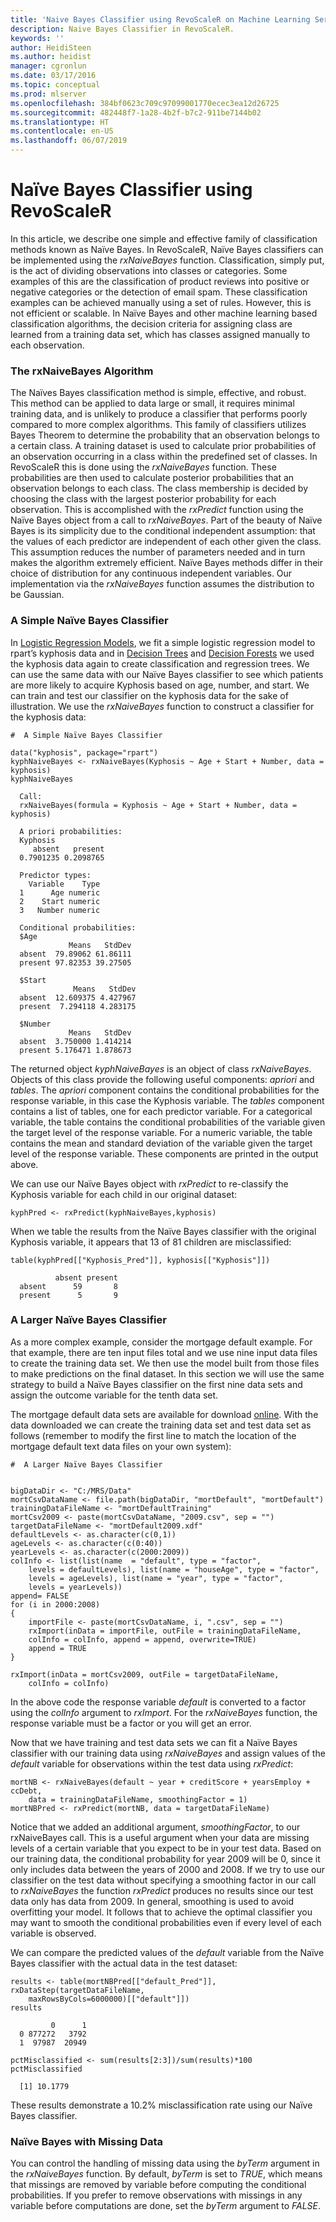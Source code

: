 ```yaml
---
title: 'Naive Bayes Classifier using RevoScaleR on Machine Learning Server '
description: Naive Bayes Classifier in RevoScaleR.
keywords: ''
author: HeidiSteen
ms.author: heidist
manager: cgronlun
ms.date: 03/17/2016
ms.topic: conceptual
ms.prod: mlserver
ms.openlocfilehash: 384bf0623c709c97099001770ecec3ea12d26725
ms.sourcegitcommit: 482448f7-1a28-4b2f-b7c2-911be7144b02
ms.translationtype: HT
ms.contentlocale: en-US
ms.lasthandoff: 06/07/2019
---
```

# <a name="nave-bayes-classifier-using-revoscaler"></a>Naïve Bayes Classifier using RevoScaleR

In this article, we describe one simple and effective family of classification methods known as Naïve Bayes. In RevoScaleR, Naïve Bayes classifiers can be implemented using the *rxNaiveBayes* function. Classification, simply put, is the act of dividing observations into classes or categories. Some examples of this are the classification of product reviews into positive or negative categories or the detection of email spam. These classification examples can be achieved manually using a set of rules. However, this is not efficient or scalable. In Naïve Bayes and other machine learning based classification algorithms, the decision criteria for assigning class are learned from a training data set, which has classes assigned manually to each observation.

### <a name="the-rxnaivebayes-algorithm"></a>The rxNaiveBayes Algorithm

The Naïves Bayes classification method is simple, effective, and robust. This method can be applied to data large or small, it requires minimal training data, and is unlikely to produce a classifier that performs poorly compared to more complex algorithms. This family of classifiers utilizes Bayes Theorem to determine the probability that an observation belongs to a certain class. A training dataset is used to calculate prior probabilities of an observation occurring in a class within the predefined set of classes. In RevoScaleR this is done using the *rxNaiveBayes* function. These probabilities are then used to calculate posterior probabilities that an observation belongs to each class. The class membership is decided by choosing the class with the largest posterior probability for each observation. This is accomplished with the *rxPredict* function using the Naïve Bayes object from a call to *rxNaiveBayes*. Part of the beauty of Naïve Bayes is its simplicity due to the conditional independent assumption: that the values of each predictor are independent of each other given the class. This assumption reduces the number of parameters needed and in turn makes the algorithm extremely efficient. Naïve Bayes methods differ in their choice of distribution for any continuous independent variables. Our implementation via the *rxNaiveBayes* function assumes the distribution to be Gaussian.

### <a name="a-simple-nave-bayes-classifier"></a>A Simple Naïve Bayes Classifier

In [Logistic Regression Models](how-to-revoscaler-logistic-regression.md), we fit a simple logistic regression model to rpart’s kyphosis data and in [Decision Trees](how-to-revoscaler-decision-tree.md) and [Decision Forests](how-to-revoscaler-decision-forest.md) we used the kyphosis data again to create classification and regression trees. We can use the same data with our Naïve Bayes classifier to see which patients are more likely to acquire Kyphosis based on age, number, and start. We can train and test our classifier on the kyphosis data for the sake of illustration. We use the *rxNaiveBayes* function to construct a classifier for the kyphosis data:

    #  A Simple Naïve Bayes Classifier
    
    data("kyphosis", package="rpart")
    kyphNaiveBayes <- rxNaiveBayes(Kyphosis ~ Age + Start + Number, data = kyphosis)
    kyphNaiveBayes

      Call:
      rxNaiveBayes(formula = Kyphosis ~ Age + Start + Number, data = kyphosis)
      
      A priori probabilities:
      Kyphosis
         absent   present 
      0.7901235 0.2098765 
      
      Predictor types:
        Variable    Type
      1      Age numeric
      2    Start numeric
      3   Number numeric
      
      Conditional probabilities:
      $Age
                 Means   StdDev
      absent  79.89062 61.86111
      present 97.82353 39.27505
      
      $Start
                  Means   StdDev
      absent  12.609375 4.427967
      present  7.294118 4.283175
      
      $Number
                 Means   StdDev
      absent  3.750000 1.414214
      present 5.176471 1.878673
      
The returned object *kyphNaiveBayes* is an object of class *rxNaiveBayes*. Objects of this class provide the following useful components: *apriori* and *tables*. The *apriori* component contains the conditional probabilities for the response variable, in this case the Kyphosis variable. The *tables* component contains a list of tables, one for each predictor variable. For a categorical variable, the table contains the conditional probabilities of the variable given the target level of the response variable. For a numeric variable, the table contains the mean and standard deviation of the variable given the target level of the response variable. These components are printed in the output above.

We can use our Naïve Bayes object with *rxPredict* to re-classify the Kyphosis variable for each child in our original dataset:

    kyphPred <- rxPredict(kyphNaiveBayes,kyphosis)

When we table the results from the Naïve Bayes classifier with the original Kyphosis variable, it appears that 13 of 81 children are misclassified:

    table(kyphPred[["Kyphosis_Pred"]], kyphosis[["Kyphosis"]])

              absent present
      absent      59       8
      present      5       9


### <a name="a-larger-nave-bayes-classifier"></a>A Larger Naïve Bayes Classifier

As a more complex example, consider the mortgage default example. For that example, there are ten input files total and we use nine input data files to create the training data set. We then use the model built from those files to make predictions on the final dataset. In this section we will use the same strategy to build a Naïve Bayes classifier on the first nine data sets and assign the outcome variable for the tenth data set.

The mortgage default data sets are available for download [online](https://go.microsoft.com/fwlink/?LinkID=698896&clcid=0x409). With the data downloaded we can create the training data set and test data set as follows (remember to modify the first line to match the location of the mortgage default text data files on your own system):

    #  A Larger Naïve Bayes Classifier
    
    
    bigDataDir <- "C:/MRS/Data"
    mortCsvDataName <- file.path(bigDataDir, "mortDefault", "mortDefault")
    trainingDataFileName <- "mortDefaultTraining"
    mortCsv2009 <- paste(mortCsvDataName, "2009.csv", sep = "")
    targetDataFileName <- "mortDefault2009.xdf"
    defaultLevels <- as.character(c(0,1))
    ageLevels <- as.character(c(0:40))
    yearLevels <- as.character(c(2000:2009))
    colInfo <- list(list(name  = "default", type = "factor",
        levels = defaultLevels), list(name = "houseAge", type = "factor",
        levels = ageLevels), list(name = "year", type = "factor",
        levels = yearLevels))
    append= FALSE
    for (i in 2000:2008)
    {
        importFile <- paste(mortCsvDataName, i, ".csv", sep = "")
        rxImport(inData = importFile, outFile = trainingDataFileName,
        colInfo = colInfo, append = append, overwrite=TRUE)
        append = TRUE
    }
    
    rxImport(inData = mortCsv2009, outFile = targetDataFileName, 
        colInfo = colInfo)
    
In the above code the response variable *default* is converted to a factor using the *colInfo* argument to *rxImport*. For the *rxNaiveBayes* function, the response variable must be a factor or you will get an error.

Now that we have training and test data sets we can fit a Naïve Bayes classifier with our training data using *rxNaiveBayes* and assign values of the *default* variable for observations within the test data using *rxPredict*:

    mortNB <- rxNaiveBayes(default ~ year + creditScore + yearsEmploy + ccDebt,
        data = trainingDataFileName, smoothingFactor = 1)
    mortNBPred <- rxPredict(mortNB, data = targetDataFileName)

Notice that we added an additional argument, *smoothingFactor*, to our rxNaiveBayes call. This is a useful argument when your data are missing levels of a certain variable that you expect to be in your test data. Based on our training data, the conditional probability for year 2009 will be 0, since it only includes data between the years of 2000 and 2008. If we try to use our classifier on the test data without specifying a smoothing factor in our call to *rxNaiveBayes* the function *rxPredict* produces no results since our test data only has data from 2009. In general, smoothing is used to avoid overfitting your model. It follows that to achieve the optimal classifier you may want to smooth the conditional probabilities even if every level of each variable is observed.

We can compare the predicted values of the *default* variable from the Naïve Bayes classifier with the actual data in the test dataset:

    results <- table(mortNBPred[["default_Pred"]], rxDataStep(targetDataFileName, 
        maxRowsByCols=6000000)[["default"]])
    results

             0      1
      0 877272   3792
      1  97987  20949

    pctMisclassified <- sum(results[2:3])/sum(results)*100
    pctMisclassified

      [1] 10.1779

These results demonstrate a 10.2% misclassification rate using our Naïve Bayes classifier.

### <a name="nave-bayes-with-missing-data"></a>Naïve Bayes with Missing Data

You can control the handling of missing data using the *byTerm* argument in the *rxNaiveBayes* function. By default, *byTerm* is set to *TRUE*, which means that missings are removed by variable before computing the conditional probabilities. If you prefer to remove observations with missings in any variable before computations are done, set the *byTerm* argument to *FALSE*.
